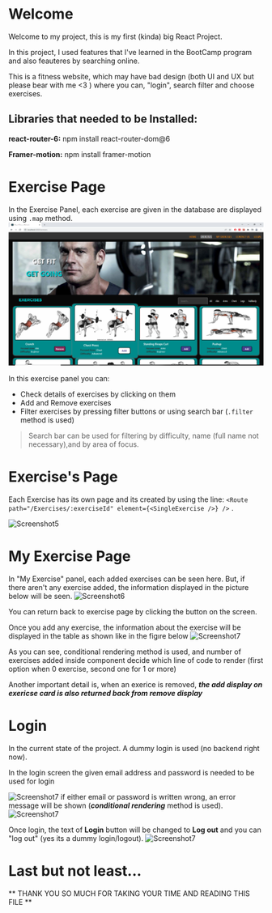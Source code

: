 # Welcome 

Welcome to my project, this is my first (kinda) big React Project. 

In this project, I used features that I've learned in the BootCamp program and also feauteres by searching online.

This is a fitness website, which may have bad design (both UI and UX but please bear with me <3 ) where you can, "login", search filter and choose exercises.

## Libraries that needed to be Installed:

**react-router-6:**
npm install react-router-dom@6

**Framer-motion:**
npm install framer-motion


# Exercise Page

In the Exercise Panel, each exercise are given in the database are displayed using  ```.map``` method.
![Screenshot](https://github.com/CanSudor95/fitness-website/blob/master/public/ScreenShots/ScreenShot4.PNG?raw=true)

In this exercise panel you can:
- Check details of exercises by clicking on them
- Add and Remove exercises
- Filter exercises by pressing filter buttons or using search bar (```.filter``` method is used)
 >Search bar can be used for filtering by difficulty, name (full name not necessary),and by area of focus.

# Exercise's Page

Each Exercise has its own page and its created by using the line:
```<Route path="/Exercises/:exerciseId" element={<SingleExercise />} />``` .

![Screenshot5](https://github.com/CanSudor95/fitness-website/blob/master/public/ScreenShots/ScreenShot5.png?raw=true)

# My Exercise Page

In "My Exercise" panel, each added exercises can be seen here. But, if there aren't any exercise added, the information displayed in the picture below will be seen.
![Screenshot6](https://github.com/CanSudor95/fitness-website/blob/master/public/ScreenShots/ScreenShot6.png?raw=true)

You can return back to exercise page by clicking the button on the screen.

Once you add any exercise, the information about the exercise will be displayed in the table as shown like in the figıre below
![Screenshot7](https://github.com/CanSudor95/fitness-website/blob/master/public/ScreenShots/ScreenShot7.png?raw=true)

As you can see, conditional rendering method is used, and number of exercises added inside <My Exercise> component decide which line of code to render (first option when 0 exercise, second one for 1 or more)
 
Another important detail is, when an exerice is removed, **_the add display on exericse card is also returned back from remove display_**
  
# Login

In the current state of the project. A dummy login is used (no backend right now).
  
In the login screen the given email address and password is needed to be used for login 
  
![Screenshot7](https://github.com/CanSudor95/fitness-website/blob/master/public/ScreenShots/ScreenShot8.png?raw=true)
  if either email or password is written wrong, an error message will be shown (**_conditional rendering_** method is used).
![Screenshot7](https://github.com/CanSudor95/fitness-website/blob/master/public/ScreenShots/ScreenShot9.png?raw=true) 
 
Once login, the text of **Login** button will be changed to **Log out** and you can "log out" (yes its a dummy login/logout).
 ![Screenshot7](https://github.com/CanSudor95/fitness-website/blob/master/public/ScreenShots/ScreenShot10.png?raw=true) 
 
 
 # Last but not least...
 
 ** THANK YOU SO MUCH FOR TAKING YOUR TIME AND READING THIS FILE ** 
